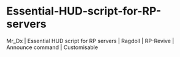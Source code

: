 # Essential-HUD-script-for-RP-servers
Mr_Dx | Essential HUD script for RP servers | Ragdoll | RP-Revive | Announce command | Customisable
